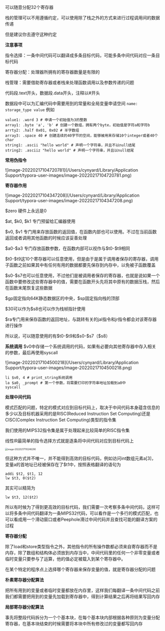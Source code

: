 可以随意分配32个寄存器

栈的管理可以不用遵循约定，可以使用除了栈之外的方式来进行过程调用间的数据传递

但是建议你去遵守这种约定

**注意事项**

指令选择：一条中间代码可以翻译成多条目标代码，可能多条中间代码对应一条目标代码

寄存器分配：处理器所拥有的寄存器数量是有限的

栈管理：需要借助寄存器或者栈来处理函数调用以及参数传递的问题

代码段.text开头，数据段.data开头，注释以#开头

数据段中可以为汇编代码中需要用到的常量和全局变量申请空间 `name: storage_type value`
例如

```
value1: .word 3 # 申请一个初始值为3的整数
array1: .byte 'a', 'b' # 创建一个数组，拥有两个byte，初始值是字符a和字符b
arrty2: .half 0x01, 0x02 # 半字数组
array3: .space 40 # 创建连续的40字节的空间，能够被用来存储10个integer或者40个char
string1: .ascii "hello world" # 声明一个字符串，并且不以null结尾
string2: .asciiz "hello world" # 声明一个字符串，并且以null结尾

```



**常用伪指令**

![image-20220217104720781](/Users/cynyard/Library/Application Support/typora-user-images/image-20220217104720781.png)



**寄存器作用**

![image-20220217104347208](/Users/cynyard/Library/Application Support/typora-user-images/image-20220217104347208.png)

\$zero 硬件上永远是0

\$at, \$k0, \$k1 专门预留给汇编器使用

\$v0, \$v1 专门用来存放函数的返回值，在函数内部也可以使用。不过在当前函数返回或者调用其他函数的时候应该妥善处理

\$a0-\$a3 专门存放函数参数，在函数内部可以视作与\$t0-\$t9相同

\$t0-\$t9这10个寄存器可以任意使用，但是由于是属于调用者保存的寄存器，调用子函数之前如果其中有任何有用的数据都要先保存到内存中，以免被子函数覆盖

\$s0-\$s7也可以任意使用，不过他们是被调用者保存的寄存器，也就是说如果一个函数中要修改这些寄存器中的值，需要在函数开头先将其中原有的数据压栈，然后在函数末尾恢复这些数据

\$gp固定指向64K静态数据区的中央，\$sp固定指向栈的顶部

\$30可以作为\$s8也可以作为栈帧指针使用

\$ra专门用来保存函数的返回地址，与跳转有关的jal指令和jr指令都会对该寄存器进行操作

所以说，可以随意使用的有\$t0-\$t9和\$s0-\$s7（\$s8）





**系统调用**
$v0中存储一个系统调用的代码，如果有必要向其他寄存器中存入相关的参数，最后再使用syscall

![image-20220217104500218](/Users/cynyard/Library/Application Support/typora-user-images/image-20220217104500218.png)

```
li $v0, 4 # print_string系统调用
la $a0, _prompt # 第一个参数，将需要打印的字符串地址加载到a0中
syscall
```



**处理中间代码**

模式匹配的问题，特定的模式对应到目标代码上，取决于中间代码本身蕴含信息的多少以及目标机器采用的是RISC(Reduced Instruction Set Computing)还是CISC(Complex Instruction Set Computing)类型的指令集

我们使用的MIPS32指令集是属于处理起来比较简单的RISC指令集



线性IR最简单的指令选择方式就是逐条将中间代码对应到目标代码上

<img src="/Users/cynyard/Library/Application Support/typora-user-images/image-20220217110246290.png" alt="image-20220217110246290" style="zoom:50%;" />



但这种方式并不唯一，并不能得到高效的目标代码，例如访问int数组元素a[3]，变量a的首地址已经被保存在了\$t1中，按照表格翻译的语句为

```
addi $t2, $t1, 12
lw $t3, 0($t2)
```

其实可以精简为

```
lw $t3, 12($t2)
```

所以有时候为了得到更高效的目标代码，我们需要一次考察多条中间代码，这样可以将多条中间代码翻译为一条MIPS32代码，可以看作是一个多行的模式匹配，也可以看成用一个滑动窗口或者Peephole滑过中间代码并且查找可能的翻译方案的过程





**寄存器分配**

除了load和store类型指令之外，其他指令的所有操作数都必须来自寄存器而不是内存，除了数组和结构体必须放到内存当中，中间代码里的任何一个非零变量或者临时变量只要参与了运算，他的值必定被载入到某个寄存器中。

在某个特定的程序点上选择哪个寄存器来保存变量的值，就是寄存器分配的问题



**朴素寄存器分配算法**

把所有用到的变量或者临时变量都放在内存里，这样我们每翻译一条中间代码之前我们都需要把用到的变量先加载到寄存器中，得到计算结果之后再将结果写回内存



**局部寄存器分配算法**

事先将整段代码拆分为一个个基本块，在每个基本块内部根据各种原则为变量分配寄存器，在基本块结束的时候需要将本块中所有修改过的变量都写回内存



